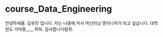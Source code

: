 # course_Data_Engineering

안녕하세욤.
김유민 입니다.
저는 나중에 커서 머신러닝 엔지니어가 되고 싶습니다.
대학원도 가야죵,,,,,,
하하.
감사합니다람쥐.
